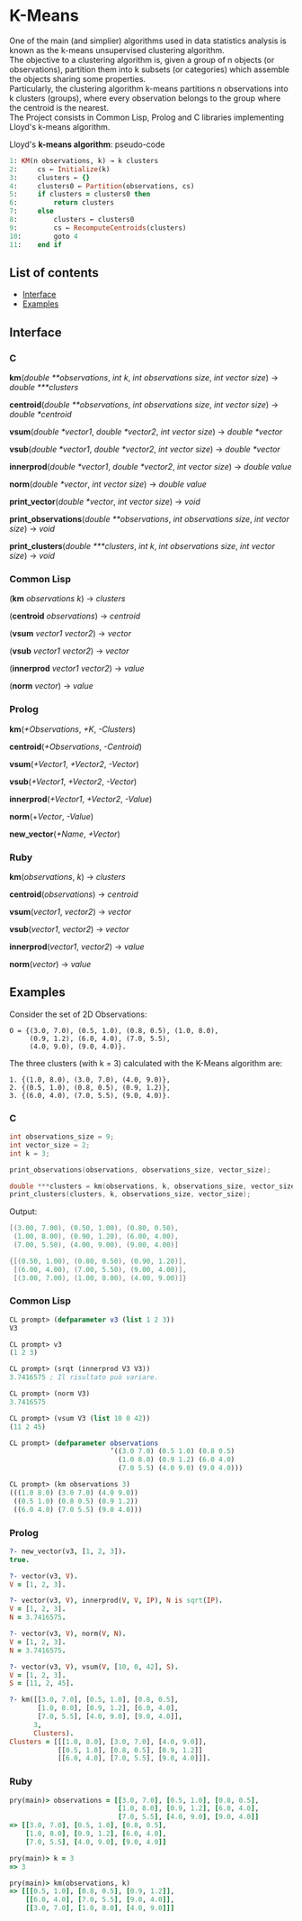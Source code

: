 # K-Means

One of the main (and simplier) algorithms used in data statistics analysis is known as the k-means unsupervised clustering algorithm.  
The objective to a clustering algorithm is, given a group of n objects (or observations), partition them into k subsets (or categories) which assemble the objects sharing some properties.  
Particularly, the clustering algorithm k-means partitions n observations into k clusters (groups), where every observation belongs to the group where the centroid is the nearest.  
The Project consists in Common Lisp, Prolog and C libraries implementing Lloyd's k-means algorithm.


Lloyd's __k-means algorithm__: pseudo-code

```ruby
1: KM(n observations, k) → k clusters
2:     cs ← Initialize(k)
3:     clusters ← {}
4:     clusters0 ← Partition(observations, cs)
5:     if clusters = clusters0 then
6:         return clusters
7:     else
8:         clusters ← clusters0
9:         cs ← RecomputeCentroids(clusters)
10:        goto 4
11:    end if
```


## List of contents

- [Interface](#interface)
- [Examples](#examples)


## Interface

### C

__km__(_double **observations_, _int k_, _int observations size_, _int vector size_) → _double ***clusters_  

__centroid__(_double **observations_, _int observations size_, _int vector size_) → _double *centroid_  

__vsum__(_double *vector1_, _double *vector2_, _int vector size_) → _double *vector_  

__vsub__(_double *vector1_, _double *vector2_, _int vector size_) → _double *vector_  

__innerprod__(_double *vector1_, _double *vector2_, _int vector size_) → _double value_  

__norm__(_double *vector_, _int vector size_) → _double value_  

__print_vector__(_double *vector_, _int vector size_) → _void_   

__print_observations__(_double **observations_, _int observations size_, _int vector size_) → _void_  

__print_clusters__(_double ***clusters_, _int k_, _int observations size_, _int vector size_) → _void_  


### Common Lisp

(__km__ _observations k_) → _clusters_  

(__centroid__ _observations_) → _centroid_  

(__vsum__ _vector1 vector2_) → _vector_  

(__vsub__ _vector1 vector2_) → _vector_  

(__innerprod__ _vector1 vector2_) → _value_  

(__norm__ _vector_) → _value_  


### Prolog

__km__(_+Observations_, _+K_, _-Clusters_)  

__centroid__(_+Observations_, _-Centroid_)  

__vsum__(_+Vector1_, _+Vector2_, _-Vector_)  

__vsub__(_+Vector1_, _+Vector2_, _-Vector_)  

__innerprod__(_+Vector1_, _+Vector2_, _-Value_)  

__norm__(+_Vector_, _-Value_)  

__new_vector__(_+Name_, _+Vector_)  


### Ruby

__km__(_observations_, _k_) → _clusters_  

__centroid__(_observations_) → _centroid_  

__vsum__(_vector1_, _vector2_) → _vector_  

__vsub__(_vector1_, _vector2_) → _vector_  

__innerprod__(_vector1_, _vector2_) → _value_  

__norm__(_vector_) → _value_  


## Examples

Consider the set of 2D Observations:

```
O = {(3.0, 7.0), (0.5, 1.0), (0.8, 0.5), (1.0, 8.0),
     (0.9, 1.2), (6.0, 4.0), (7.0, 5.5),
     (4.0, 9.0), (9.0, 4.0)}.
```

The three clusters (with k = 3) calculated with the K-Means algorithm are:

```
1. {(1.0, 8.0), (3.0, 7.0), (4.0, 9.0)},
2. {(0.5, 1.0), (0.8, 0.5), (0.9, 1.2)},
3. {(6.0, 4.0), (7.0, 5.5), (9.0, 4.0)}.
```

### C

```c
int observations_size = 9;
int vector_size = 2;
int k = 3;

print_observations(observations, observations_size, vector_size);

double ***clusters = km(observations, k, observations_size, vector_size);
print_clusters(clusters, k, observations_size, vector_size);
```

Output:

```c
[(3.00, 7.00), (0.50, 1.00), (0.80, 0.50),
 (1.00, 8.00), (0.90, 1.20), (6.00, 4.00),
 (7.00, 5.50), (4.00, 9.00), (9.00, 4.00)]

{[(0.50, 1.00), (0.80, 0.50), (0.90, 1.20)],
 [(6.00, 4.00), (7.00, 5.50), (9.00, 4.00)],
 [(3.00, 7.00), (1.00, 8.00), (4.00, 9.00)]}
```


### Common Lisp

```lisp
CL prompt> (defparameter v3 (list 1 2 3))
V3

CL prompt> v3
(1 2 3)

CL prompt> (srqt (innerprod V3 V3))
3.7416575 ; Il risultato può variare.

CL prompt> (norm V3)
3.7416575

CL prompt> (vsum V3 (list 10 0 42))
(11 2 45)

CL prompt> (defparameter observations
                         ’((3.0 7.0) (0.5 1.0) (0.8 0.5)
                           (1.0 8.0) (0.9 1.2) (6.0 4.0)
                           (7.0 5.5) (4.0 9.0) (9.0 4.0)))

CL prompt> (km observations 3)
(((1.0 8.0) (3.0 7.0) (4.0 9.0))
 ((0.5 1.0) (0.8 0.5) (0.9 1.2))
 ((6.0 4.0) (7.0 5.5) (9.0 4.0)))
```


### Prolog

```prolog
?- new_vector(v3, [1, 2, 3]).
true.

?- vector(v3, V).
V = [1, 2, 3].

?- vector(v3, V), innerprod(V, V, IP), N is sqrt(IP).
V = [1, 2, 3].
N = 3.7416575.

?- vector(v3, V), norm(V, N).
V = [1, 2, 3].
N = 3.7416575.

?- vector(v3, V), vsum(V, [10, 0, 42], S).
V = [1, 2, 3].
S = [11, 2, 45].

?- km([[3.0, 7.0], [0.5, 1.0], [0.8, 0.5],
       [1.0, 8.0], [0.9, 1.2], [6.0, 4.0],
       [7.0, 5.5], [4.0, 9.0], [9.0, 4.0]],
      3,
      Clusters).
Clusters = [[[1.0, 8.0], [3.0, 7.0], [4.0, 9.0]],
            [[0.5, 1.0], [0.8, 0.5], [0.9, 1.2]]
            [[6.0, 4.0], [7.0, 5.5], [9.0, 4.0]]].
```


### Ruby

```ruby
pry(main)> observations = [[3.0, 7.0], [0.5, 1.0], [0.8, 0.5],
                           [1.0, 8.0], [0.9, 1.2], [6.0, 4.0],
                           [7.0, 5.5], [4.0, 9.0], [9.0, 4.0]]
=> [[3.0, 7.0], [0.5, 1.0], [0.8, 0.5],
    [1.0, 8.0], [0.9, 1.2], [6.0, 4.0],
    [7.0, 5.5], [4.0, 9.0], [9.0, 4.0]]

pry(main)> k = 3
=> 3

pry(main)> km(observations, k)
=> [[[0.5, 1.0], [0.8, 0.5], [0.9, 1.2]],
    [[6.0, 4.0], [7.0, 5.5], [9.0, 4.0]],
    [[3.0, 7.0], [1.0, 8.0], [4.0, 9.0]]]
```
